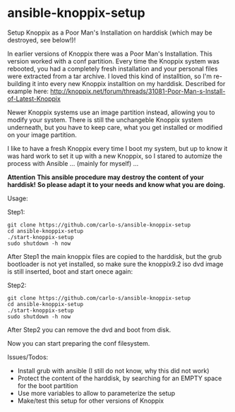 # ansible-knoppix-setup
Setup Knoppix as a Poor Man's Installation on harddisk (which may be destroyed, see below!)!

In earlier versions of Knoppix there was a Poor Man's Installation. This version worked with a conf partition. Every time the Knoppix system was rebooted, you had a completely fresh installation and your personal files were extracted from a tar archive. I loved this kind of installtion, so I'm re-building it into every new Knoppix installtion on my harddisk. Described for example here: http://knoppix.net/forum/threads/31081-Poor-Man-s-Install-of-Latest-Knoppix

Newer Knoppix systems use an image partition instead, allowing you to modify your system. There is still the unchangeble Knoppix system underneath, but you have to keep care, what you get installed or modified on your image partition.

I like to have a fresh Knoppix every time I boot my system, but up to know it was hard work to set it up with a new Knoppix, so I stared to automize the process with Ansible ... (mainly for myself) ...

**Attention**
**This ansible procedure may destroy the content of your harddisk!**
**So please adapt it to your needs and know what you are doing.**

Usage:

Step1:

    git clone https://github.com/carlo-s/ansible-knoppix-setup
    cd ansible-knoppix-setup
    ./start-knoppix-setup
    sudo shutdown -h now
    
After Step1 the main knoppix files are copied to the harddisk, but the grub bootloader is not yet installed, so make sure the knoppix9.2 iso dvd image is still inserted, boot and start onece again:

Step2:

    git clone https://github.com/carlo-s/ansible-knoppix-setup
    cd ansible-knoppix-setup
    ./start-knoppix-setup
    sudo shutdown -h now

After Step2 you can remove the dvd and boot from disk.

Now you can start preparing the conf filesystem.

Issues/Todos:
* Install grub with ansible (I still do not know, why this did not work)
* Protect the content of the harddisk, by searching for an EMPTY space for the boot partition
* Use more variables to allow to parameterize the setup
* Make/test this setup for other versions of Knoppix
    
